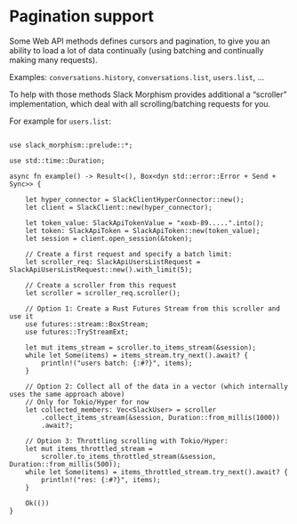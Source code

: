 # Pagination support
Some Web API methods defines cursors and pagination, to give you an ability to load a lot of data continually
(using batching and continually making many requests).

Examples: `conversations.history`, `conversations.list`, `users.list`, ...

To help with those methods Slack Morphism provides additional a “scroller” implementation,
which deal with all scrolling/batching requests for you.

For example for `users.list`:

```rust,noplaypen

use slack_morphism::prelude::*;

use std::time::Duration;

async fn example() -> Result<(), Box<dyn std::error::Error + Send + Sync>> {

    let hyper_connector = SlackClientHyperConnector::new();
    let client = SlackClient::new(hyper_connector);
    
    let token_value: SlackApiTokenValue = "xoxb-89.....".into();
    let token: SlackApiToken = SlackApiToken::new(token_value);
    let session = client.open_session(&token);
    
    // Create a first request and specify a batch limit:
    let scroller_req: SlackApiUsersListRequest = SlackApiUsersListRequest::new().with_limit(5);
    
    // Create a scroller from this request
    let scroller = scroller_req.scroller();
    
    // Option 1: Create a Rust Futures Stream from this scroller and use it
    use futures::stream::BoxStream;
    use futures::TryStreamExt;
    
    let mut items_stream = scroller.to_items_stream(&session);
    while let Some(items) = items_stream.try_next().await? {
        println!("users batch: {:#?}", items);
    }
    
    // Option 2: Collect all of the data in a vector (which internally uses the same approach above)
    // Only for Tokio/Hyper for now
    let collected_members: Vec<SlackUser> = scroller
        .collect_items_stream(&session, Duration::from_millis(1000))
        .await?;

    // Option 3: Throttling scrolling with Tokio/Hyper:
    let mut items_throttled_stream =
        scroller.to_items_throttled_stream(&session, Duration::from_millis(500));
    while let Some(items) = items_throttled_stream.try_next().await? {
        println!("res: {:#?}", items);
    }

    Ok(())
}

```
